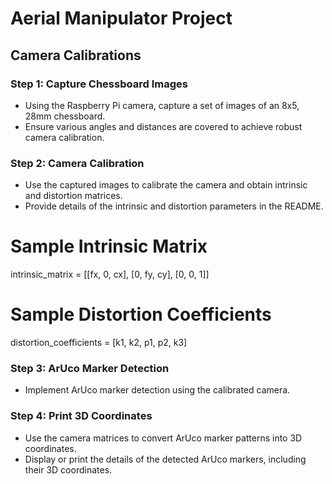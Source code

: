 # Aerial Manipulator Project

## Camera Calibrations

### Step 1: Capture Chessboard Images
- Using the Raspberry Pi camera, capture a set of images of an 8x5, 28mm chessboard.
- Ensure various angles and distances are covered to achieve robust camera calibration.

### Step 2: Camera Calibration
- Use the captured images to calibrate the camera and obtain intrinsic and distortion matrices.
- Provide details of the intrinsic and distortion parameters in the README.

# Sample Intrinsic Matrix
intrinsic_matrix = [[fx, 0, cx],
                    [0, fy, cy],
                    [0, 0, 1]]
# Sample Distortion Coefficients
distortion_coefficients = [k1, k2, p1, p2, k3]

### Step 3: ArUco Marker Detection
- Implement ArUco marker detection using the calibrated camera. 

### Step 4: Print 3D Coordinates
- Use the camera matrices to convert ArUco marker patterns into 3D coordinates.
- Display or print the details of the detected ArUco markers, including their 3D coordinates.
